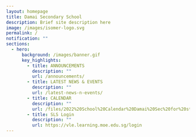 ```yaml
---
layout: homepage
title: Damai Secondary School
description: Brief site description here
image: /images/isomer-logo.svg
permalink: /
notification: ""
sections:
  - hero:
      background: /images/banner.gif
      key_highlights:
        - title: ANNOUNCEMENTS
          description: ""
          url: /announcements/
        - title: LATEST NEWS & EVENTS
          description: ""
          url: /latest-news-n-events/
        - title: CALENDAR
          description: ""
          url: /files/2022%20School%20Calendar%20Damai%20Sec%20for%20students.pdf
        - title: SLS Login
          description: ""
          url: https://vle.learning.moe.edu.sg/login
---
```


